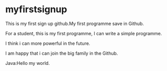 # myfirstsignup
This is my first sign up github.My first programme save in Github.

For a student, this is my first programme, I can write a simple programme.

I think i can more powerful in the future.

I am happy that i can join the big family in the Github.

Java:Hello my world.

